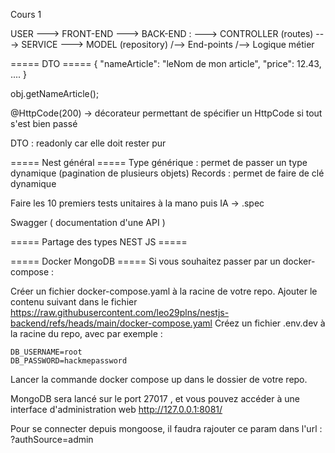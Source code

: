 Cours 1

USER ---> FRONT-END ---> BACK-END : ---> CONTROLLER (routes) ---> SERVICE ---> MODEL (repository)
                                        /--> End-points           /--> Logique métier



===== DTO =====
{
  "nameArticle": "leNom de mon article",
  "price": 12.43,
  ....
}

obj.getNameArticle();

@HttpCode(200)
-> décorateur permettant de spécifier un HttpCode si tout s'est bien passé

DTO : readonly car elle doit rester pur 



===== Nest général =====
Type générique <T> : permet de passer un type dynamique (pagination de plusieurs objets)
Records : permet de faire de clé dynamique 

Faire les 10 premiers tests unitaires à la mano puis IA
-> .spec

Swagger ( documentation d'une API )



===== Partage des types NEST JS =====



===== Docker MongoDB ===== 
Si vous souhaitez passer par un docker-compose :

Créer un fichier docker-compose.yaml à la racine de votre repo.
Ajouter le contenu suivant dans le fichier https://raw.githubusercontent.com/leo29plns/nestjs-backend/refs/heads/main/docker-compose.yaml
Créez un fichier .env.dev à la racine du repo, avec par exemple :
```
DB_USERNAME=root
DB_PASSWORD=hackmepassword
```

Lancer la commande docker compose up dans le dossier de votre repo.

MongoDB sera lancé sur le port 27017 , et vous pouvez accéder à une interface d'administration web http://127.0.0.1:8081/

Pour se connecter depuis mongoose, il faudra rajouter ce param dans l'url : ?authSource=admin